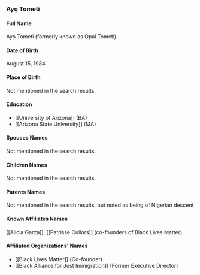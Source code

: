 ### Ayọ Tometi

#### Full Name

Ayọ Tometi (formerly known as Opal Tometi)

#### Date of Birth

August 15, 1984

#### Place of Birth

Not mentioned in the search results.

#### Education

- [[University of Arizona]] (BA)
- [[Arizona State University]] (MA)
#### Spouses Names

Not mentioned in the search results.

#### Children Names

Not mentioned in the search results.

#### Parents Names

Not mentioned in the search results, but noted as being of Nigerian descent

#### Known Affiliates Names

[[Alicia Garza]], [[Patrisse Cullors]] (co-founders of Black Lives Matter)

#### Affiliated Organizations' Names

- [[Black Lives Matter]] (Co-founder)
- [[Black Alliance for Just Immigration]] (Former Executive Director)